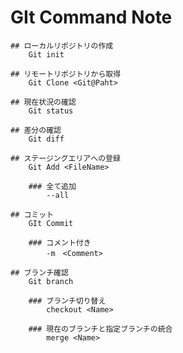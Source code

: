 ﻿# GIt Command Note

    ## ローカルリポジトリの作成
        Git init
    
    ## リモートリポジトリから取得
        Git Clone <Git@Paht>
    
    ## 現在状況の確認
        Git status
    
    ## 差分の確認
        Git diff

    ## ステージングエリアへの登録
        Git Add <FileName>

        ### 全て追加
            --all

    ## コミット
        GIt Commit 

        ### コメント付き
            -m　<Comment>
    
    ## ブランチ確認
        Git branch

        ### ブランチ切り替え
            checkout <Name>
    
        ### 現在のブランチと指定ブランチの統合
            merge <Name>
    
